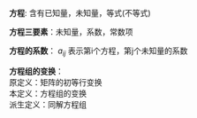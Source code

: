 **方程**: 含有已知量，未知量，等式(不等式)  
  
**方程三要素**：未知量，系数，常数项  
  
**方程的系数**： $a_{ij}$ 表示第i个方程，第j个未知量的系数  
  
**方程组的变换**：  
原定义：矩阵的初等行变换  
本定义：方程组的变换  
派生定义：同解方程组  
